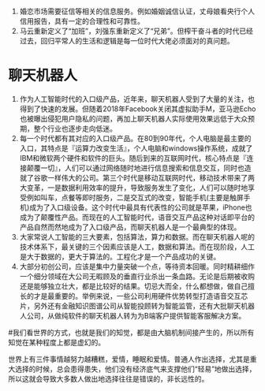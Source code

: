 #
1. 婚恋市场需要征信等相关的信息服务。例如婚姻诚信认证，丈母娘看央行个人信用报告，具有一定的合理性和可靠性。
2. 马云重新定义了“加班”，刘强东重新定义了“兄弟”。但榨干奋斗者的时代已经过去，回归平常人的生活和逻辑是每一位时代大佬必须面对的真问题。

# 聊天机器人
1. 作为人工智能时代的入口级产品，近年来，聊天机器人受到了大量的关注，也得到了快速的发展。但随着2018年Facebook关闭其虚拟助手M，亚马逊Echo也被曝出侵犯用户隐私的问题，再加上聊天机器人实际使用效果远低于大众预期，整个行业也逐步走向低迷。
2. 每一个时代都有其对应的入口级产品。在80到90年代，个人电脑是最主要的入口，其特点是『运算力改变生活』，个人电脑和windows操作系统，成就了IBM和微软两个硬件和软件的巨头。随后到来的互联网时代，核心特点是『连接颠覆一切』，人们可以通过网络随时地进行信息搜索和信息交互，同时也造就了谷歌一样伟大的公司。第三个时代是移动互联网时代，移动技术带来了两大变革，一是数据利用效率的提升，导致服务发生了变化，人们可以随时地享受例如叫车，点餐等即时服务，二是交互式的改变，智能手机(主要是触屏手机)成为了入口级设备。这个时代中最具有代表性的公司就是苹果，iPhone也成为了颠覆性产品。而现在的人工智能时代，语音交互产品这种对话即平台的产品自然而然地成为了入口级产品，而聊天机器人是一个最典型的体现。
3. 大家常说人工智能的三大要素，包括算法，算力和数据。而在聊天机器人呢的技术体系下，最关键的三个因素应该是人工，数据和算法。而在现阶段，人工是大于数据的，更大于算法的。工程化才是一个产品成功的关键。
4. 大部分初创公司，应该是集中力量突破一个点，等待资本回暖。同时精耕细作一个细分领域在大公司无暇顾及的垂直行业杀出一条血路。无论是后期被收购还是能够独立壮大，都是比较好的结果。切忌大而全，什么都想做，做自己擅长的才是最重要的。举例来说，一些公司利用硬件优势转型打造语音交互芯片，另外还有金融知识图谱公司从智能投顾转为智能监管，还有大批聊天机器人公司，从做纯软件的聊天机器人转为为B端客户提供智能客服解决方案。

#我们看世界的方式，也就是我们的知觉，都是由大脑机制间接产生的，所以所有知觉在某种程度上都是虚幻的。

世界上有三件事情越努力越糟糕，爱情，睡眠和爱情。普通人作出选择，尤其是重大选择的时候，总会患得患失，他们没有经济底气来支撑他们“轻易”地做出选择，所以这就会导致大多数人做出地选择往往是错误的，非长远性的。

 
